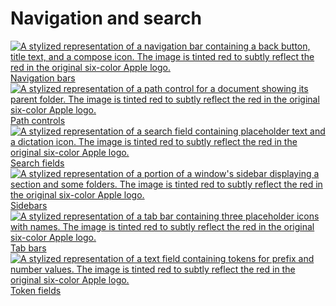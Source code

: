 Navigation and search
=====================

[![A stylized representation of a navigation bar containing a back button, title text, and a compose icon. The image is tinted red to subtly reflect the red in the original six-color Apple logo.](https://docs-assets.developer.apple.com/published/ae17ea1425eedcea1befb2a6985918e4/components-navigation-bars-thumbnail@2x.png) Navigation bars](/design/human-interface-guidelines/navigation-bars) 
[![A stylized representation of a path control for a document showing its parent folder. The image is tinted red to subtly reflect the red in the original six-color Apple logo.](https://docs-assets.developer.apple.com/published/8a50ddd3f912c1f5f9e4a50596c1efbc/components-path-controls-thumbnail@2x.png) Path controls](/design/human-interface-guidelines/path-controls) 
[![A stylized representation of a search field containing placeholder text and a dictation icon. The image is tinted red to subtly reflect the red in the original six-color Apple logo.](https://docs-assets.developer.apple.com/published/b35de4d885256f4a5452e905037a2d35/components-search-fields-thumbnail@2x.png) Search fields](/design/human-interface-guidelines/search-fields) 
[![A stylized representation of a portion of a window's sidebar displaying a section and some folders. The image is tinted red to subtly reflect the red in the original six-color Apple logo.](https://docs-assets.developer.apple.com/published/03eeef55ff047def31a1d92f8ae91f2c/components-sidebars-thumbnail@2x.png) Sidebars](/design/human-interface-guidelines/sidebars) 
[![A stylized representation of a tab bar containing three placeholder icons with names. The image is tinted red to subtly reflect the red in the original six-color Apple logo.](https://docs-assets.developer.apple.com/published/7101928cf7b5af4185f57ce19c1a36b7/components-tab-bars-thumbnail@2x.png) Tab bars](/design/human-interface-guidelines/tab-bars) 
[![A stylized representation of a text field containing tokens for prefix and number values. The image is tinted red to subtly reflect the red in the original six-color Apple logo.](https://docs-assets.developer.apple.com/published/016a8d942cf18929eff9fd7f6135e0de/components-token-fields-thumbnail@2x.png) Token fields](/design/human-interface-guidelines/token-fields) 
